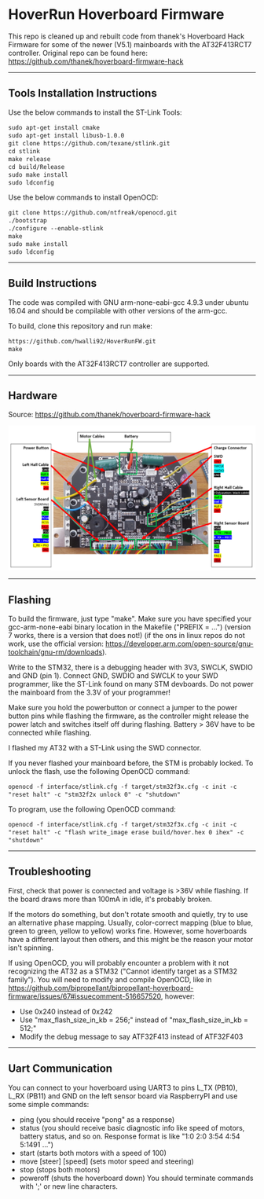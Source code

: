 # HoverRun Hoverboard Firmware

This repo is cleaned up and rebuilt code from thanek's Hoverboard Hack Firmware for some of the newer (V5.1) mainboards with the AT32F413RCT7 controller. Original repo can be found here: https://github.com/thanek/hoverboard-firmware-hack

---

## Tools Installation Instructions

Use the below commands to install the ST-Link Tools:

```
sudo apt-get install cmake
sudo apt-get install libusb-1.0.0
git clone https://github.com/texane/stlink.git
cd stlink
make release
cd build/Release 
sudo make install
sudo ldconfig
```

Use the below commands to install OpenOCD:

```
git clone https://github.com/ntfreak/openocd.git
./bootstrap
./configure --enable-stlink
make
sudo make install
sudo ldconfig
```

---

## Build Instructions

The code was compiled with GNU arm-none-eabi-gcc 4.9.3 under ubuntu 16.04 and should be compilable with other versions of the arm-gcc.

To build, clone this repository and run make:

```
https://github.com/hwalli92/HoverRunFW.git
make
```

Only boards with the AT32F413RCT7 controller are supported.

---

## Hardware

Source: https://github.com/thanek/hoverboard-firmware-hack

![otter](Docs/pinout.png)

---

## Flashing
To build the firmware, just type "make". Make sure you have specified your gcc-arm-none-eabi binary location in the Makefile ("PREFIX = ...") (version 7 works, there is a version that does not!) (if the ons in linux repos do not work, use the official version: https://developer.arm.com/open-source/gnu-toolchain/gnu-rm/downloads). 

Write to the STM32, there is a debugging header with 3V3, SWCLK, SWDIO and GND (pin 1). Connect GND, SWDIO and SWCLK to your SWD programmer, like the ST-Link found on many STM devboards. Do not power the mainboard from the 3.3V of your programmer!

Make sure you hold the powerbutton or connect a jumper to the power button pins while flashing the firmware, as the controller might release the power latch and switches itself off during flashing. Battery > 36V have to be connected while flashing.

I flashed my AT32 with a ST-Link using the SWD connector.

If you never flashed your mainboard before, the STM is probably locked. To unlock the flash, use the following OpenOCD command:

```
openocd -f interface/stlink.cfg -f target/stm32f3x.cfg -c init -c "reset halt" -c "stm32f2x unlock 0" -c "shutdown"
```

To program, use the following OpenOCD command:

```
openocd -f interface/stlink.cfg -f target/stm32f3x.cfg -c init -c "reset halt" -c "flash write_image erase build/hover.hex 0 ihex" -c "shutdown"
```

---

## Troubleshooting
First, check that power is connected and voltage is >36V while flashing.
If the board draws more than 100mA in idle, it's probably broken.

If the motors do something, but don't rotate smooth and quietly, try to use an alternative phase mapping. Usually, color-correct mapping (blue to blue, green to green, yellow to yellow) works fine. However, some hoverboards have a different layout then others, and this might be the reason your motor isn't spinning.

If using OpenOCD, you will probably encounter a problem with it not recognizing the AT32 as a STM32 ("Cannot identify target as a STM32 family"). You will need to modify and compile OpenOCD, like in https://github.com/bipropellant/bipropellant-hoverboard-firmware/issues/67#issuecomment-516657520, however:
- Use 0x240 instead of 0x242
- Use "max_flash_size_in_kb = 256;" instead of "max_flash_size_in_kb = 512;"
- Modify the debug message to say ATF32F413 instead of ATF32F403

---

## Uart Communication

You can connect to your hoverboard using UART3 to pins L_TX (PB10), L_RX (PB11) and GND on the left sensor board via RaspberryPI and use some simple commands:
* ping (you should receive "pong" as a response)
* status (you should receive basic diagnostic info like speed of motors, battery status, and so on. Response format is like "1:0 2:0 3:54 4:54 5:1491 ...")
* start (starts both motors with a speed of 100)
* move [steer] [speed] (sets motor speed and steering)
* stop (stops both motors)
* poweroff (shuts the hoverboard down)
You should terminate commands with ';' or new line characters.
